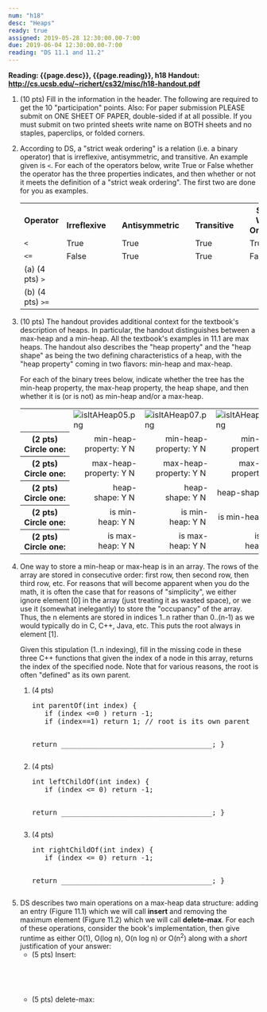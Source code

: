 ```yaml
---
num: "h18"
desc: "Heaps"
ready: true
assigned: 2019-05-28 12:30:00.00-7:00
due: 2019-06-04 12:30:00.00-7:00
reading: "DS 11.1 and 11.2"
---
```


<b>Reading: {{page.desc}}, {{page.reading}}, h18 Handout: <http://cs.ucsb.edu/~richert/cs32/misc/h18-handout.pdf>
</b>

<ol start="1">

<li>(10 pts) Fill in the information in the header. The following are required to get the 10 "participation" points. Also: For paper submission PLEASE submit on ONE SHEET OF PAPER, double-sided if at all possible. If you must submit on two printed sheets write name on BOTH sheets and no staples, paperclips, or folded corners.
 </li>
<p></p>
<li> According to DS, a "strict weak ordering" is a relation (i.e. a binary operator) that is irreflexive, antisymmetric, and transitive. An example given is <code>&lt;</code>. For each of the operators below, write True or False whether the operator has the three properties indicates, and then whether or not it meets the definition of a "strict weak ordering". The first two are done for you as examples.

<table>
<tr>
<th style="font-size:100%"> Operator
</th>
<th> &emsp;Irreflexive&emsp;
</th>
<th> &emsp;Antisymmetric&emsp;
</th>
<th> &emsp;Transitive&emsp;
</th>
<th> Strict Weak Ordering
</th></tr>
<tr>
<td style="line-height: 100%"> <code>&lt;</code>
</td>
<td> <span class="handwriting">True</span>
</td>
<td> <span class="handwriting">True</span>
</td>
<td> <span class="handwriting">True</span>
</td>
<td> <span class="handwriting">True</span>
</td></tr>
<tr>
<td style="line-height: 100%"> <code>&lt;=</code>
</td>
<td> <span class="handwriting">False</span>
</td>
<td> <span class="handwriting">True</span>
</td>
<td> <span class="handwriting">True</span>
</td>
<td> <span class="handwriting">False</span>
</td></tr>
<tr>
<td> (a) (4 pts) <code>&gt;</code>
</td>
<td style="line-height: 100%"> &#160;
</td>
<td style="line-height: 100%"> &#160;
</td>
<td style="line-height: 100%"> &#160;
</td>
<td style="line-height: 100%"> &#160;
</td></tr>
<tr>
<td> (b) (4 pts) <code>&gt;=</code>
</td>
<td style="line-height: 100%"> &#160;
</td>
<td style="line-height: 100%"> &#160;
</td>
<td style="line-height: 100%"> &#160;
</td>
<td style="line-height: 100%"> &#160;
</td></tr>
</table>
</li>
<p></p>
<li> (10 pts) The handout provides additional context for the textbook's description of heaps. In particular, the handout distinguishes between a max-heap and a min-heap. All the textbook's examples in 11.1 are max heaps. The handout also describes the "heap property" and the "heap shape" as being the two defining characteristics of a heap, with the "heap property" coming in two flavors: min-heap and max-heap.

For each of the binary trees below, indicate whether the tree has the min-heap property, the max-heap property, the heap shape, and then whether it is (or is not) as min-heap and/or a max-heap.    

<table>
<tr>
<td> &#160;
</td>
<td> <img src="https://sites.cs.ucsb.edu/~richert/cs32/misc/isItAHeap05.png" alt="isItAHeap05.png" />
</td>
<td> <img src="https://sites.cs.ucsb.edu/~richert/cs32/misc/isItAHeap07.png" alt="isItAHeap07.png" />
</td>
<td> <img src="https://sites.cs.ucsb.edu/~richert/cs32/misc/isItAHeap05a.png" alt="isItAHeap05a.png" />
</td></tr>
<tr>
<th> (2&#160;pts) Circle&#160;one:
</th>
<td style="text-align:right"> <span class="narrow">min-heap-property:</span>&#160;Y&#160;N&#160;
</td>
<td style="text-align:right"> <span class="narrow">min-heap-property:</span>&#160;Y&#160;N&#160;
</td>
<td style="text-align:right"> <span class="narrow">min-heap-property:</span>&#160;Y&#160;N&#160;
</td></tr>
<tr>
<th> (2&#160;pts) Circle&#160;one:
</th>
<td style="text-align:right"> <span class="narrow">max-heap-property:</span>&#160;Y&#160;N&#160;
</td>
<td style="text-align:right"> <span class="narrow">max-heap-property:</span>&#160;Y&#160;N&#160;
</td>
<td style="text-align:right"> <span class="narrow">max-heap-property:</span>&#160;Y&#160;N&#160;
</td></tr>
<tr>
<th> (2&#160;pts) Circle&#160;one:
</th>
<td style="text-align:right">  <span class="narrow">heap-shape:</span>&#160;Y&#160;N&#160;
</td>
<td style="text-align:right">  <span class="narrow">heap-shape:</span>&#160;Y&#160;N&#160;
</td>
<td style="text-align:right">  <span class="narrow">heap-shape:</span>&#160;Y&#160;N&#160;
</td></tr>
<tr>
<th> (2&#160;pts) Circle&#160;one:
</th>
<td style="text-align:right">  <span class="narrow">is min-heap:</span>&#160;Y&#160;N&#160;
</td>
<td style="text-align:right">  <span class="narrow">is min-heap:</span>&#160;Y&#160;N&#160;
</td>
<td style="text-align:right">  <span class="narrow">is min-heap:</span>&#160;Y&#160;N&#160;
</td></tr>
<tr>
<th> (2&#160;pts) Circle&#160;one:
</th>
<td style="text-align:right">  <span class="narrow">is max-heap:</span>&#160;Y&#160;N&#160;
</td>
<td style="text-align:right"> <span class="narrow">is max-heap:</span>&#160;Y&#160;N&#160;
</td>
<td style="text-align:right"> <span class="narrow">is max-heap:</span>&#160;Y&#160;N&#160;
</td></tr></table>
</li>

<div class="pagebreak"></div>

<li> One way to store a min-heap or max-heap is in an array. The rows of the array are stored in consecutive order: first row, then second row, then third row, etc. For reasons that will become apparent when you do the math, it is often the case that for reasons of "simplicity", we either ignore element [0] in the array (just treating it as wasted space), or we use it (somewhat inelegantly) to store the "occupancy" of the array. Thus, the n elements are stored in indices 1..n rather than 0..(n-1) as we would typically do in C, C++, Java, etc. This puts the root always in element [1].

Given this stipulation (1..n indexing), fill in the missing code in these three C++ functions that given the index of a node in this array, returns the index of the specified node. Note that for various reasons, the root is often "defined" as its own parent.

<ol>
  <li> (4 pts)
  	<pre>
int parentOf(int index) {
   if (index &lt;=0 ) return -1;
   if (index==1) return 1; // root is its own parent

   return ____________________________________;
}
	</pre>
  </li>
  <li> (4 pts) 
	<pre>
int leftChildOf(int index) {
   if (index &lt;= 0) return -1;

   return ____________________________________;
}
	</pre>
  </li>
  <li> (4 pts)
	<pre>
int rightChildOf(int index) {
   if (index &lt;= 0) return -1;

   return ____________________________________;
}
	</pre>
  </li>
</ol>

<li> DS describes two main operations on a max-heap data structure: adding an entry (Figure 11.1) which we will call <b>insert</b> and removing the maximum element (Figure 11.2) which we will call <b>delete-max</b>.  For each of these operations, consider the book's implementation, then give runtime as either O(1), O(log&#160;n), O(n&#160;log&#160;n) or O(n<sup>2</sup>) along with a <em>short</em> justification of your answer:
 <ul>
   <li> (5 pts) Insert: <div style="margin-top:4em;">&#160;</div> </li>
   <li> (5 pts) delete-max: <div style="margin-top:4em;">&#160;</div> </li>
 </ul>
</li>
